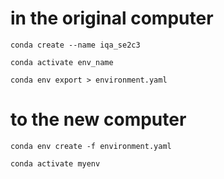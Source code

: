 # in the original computer

```
conda create --name iqa_se2c3

conda activate env_name

conda env export > environment.yaml

```

# to the new computer

```
conda env create -f environment.yaml

conda activate myenv

```